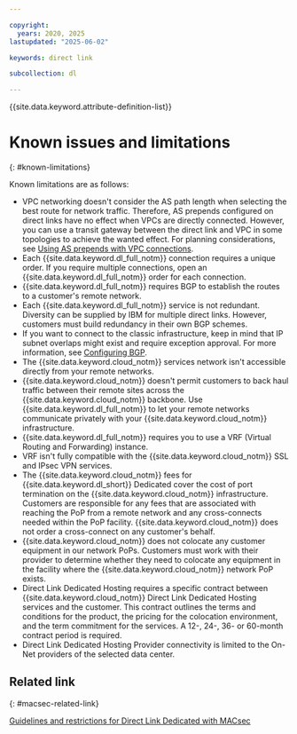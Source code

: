 ```yaml
---

copyright:
  years: 2020, 2025
lastupdated: "2025-06-02"

keywords: direct link

subcollection: dl

---
```


{{site.data.keyword.attribute-definition-list}}

# Known issues and limitations
{: #known-limitations}

Known limitations are as follows:

* VPC networking doesn't consider the AS path length when selecting the best route for network traffic. Therefore, AS prepends configured on direct links have no effect when VPCs are directly connected. However, you can use a transit gateway between the direct link and VPC in some topologies to achieve the wanted effect. For planning considerations, see [Using AS prepends with VPC connections](/docs/dl?topic=dl-dl-planning-considerations&interface=ui#as-prepends-routes).
* Each {{site.data.keyword.dl_full_notm}} connection requires a unique order. If you require multiple connections, open an {{site.data.keyword.dl_full_notm}} order for each connection.
* {{site.data.keyword.dl_full_notm}} requires BGP to establish the routes to a customer's remote network.
* Each {{site.data.keyword.dl_full_notm}} service is not redundant. Diversity can be supplied by IBM for multiple direct links. However, customers must build redundancy in their own BGP schemes.
* If you want to connect to the classic infrastructure, keep in mind that IP subnet overlaps might exist and require exception approval. For more information, see [Configuring BGP](/docs/direct-link?topic=direct-link-configure-ibm-cloud-direct-link#configuring-bgp).
* The {{site.data.keyword.cloud_notm}} services network isn't accessible directly from your remote networks.
* {{site.data.keyword.cloud_notm}} doesn't permit customers to back haul traffic between their remote sites across the {{site.data.keyword.cloud_notm}} backbone. Use {{site.data.keyword.dl_full_notm}} to let your remote networks communicate privately with your {{site.data.keyword.cloud_notm}} infrastructure.
* {{site.data.keyword.dl_full_notm}} requires you to use a VRF (Virtual Routing and Forwarding) instance.
* VRF isn't fully compatible with the {{site.data.keyword.cloud_notm}} SSL and IPsec VPN services.
* The {{site.data.keyword.cloud_notm}} fees for {{site.data.keyword.dl_short}} Dedicated cover the cost of port termination on the {{site.data.keyword.cloud_notm}} infrastructure. Customers are responsible for any fees that are associated with reaching the PoP from a remote network and any cross-connects needed within the PoP facility. {{site.data.keyword.cloud_notm}} does not order a cross-connect on any customer's behalf.
* {{site.data.keyword.cloud_notm}} does not colocate any customer equipment in our network PoPs. Customers must work with their provider to determine whether they need to colocate any equipment in the facility where the {{site.data.keyword.cloud_notm}} network PoP exists.
* Direct Link Dedicated Hosting requires a specific contract between {{site.data.keyword.cloud_notm}} Direct Link Dedicated Hosting services and the customer. This contract outlines the terms and conditions for the product, the pricing for the colocation environment, and the term commitment for the services.  A 12-, 24-, 36- or 60-month contract period is required.
* Direct Link Dedicated Hosting Provider connectivity is limited to the On-Net providers of the selected data center. 

## Related link
{: #macsec-related-link}

[Guidelines and restrictions for Direct Link Dedicated with MACsec](/docs/dl?topic=dl-limitations-macsec)
